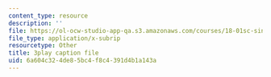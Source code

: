 ```yaml
---
content_type: resource
description: ''
file: https://ol-ocw-studio-app-qa.s3.amazonaws.com/courses/18-01sc-single-variable-calculus-fall-2010/6a604c324de85bc4f8c4391d4b1a143a_kCPVBl953eY.srt
file_type: application/x-subrip
resourcetype: Other
title: 3play caption file
uid: 6a604c32-4de8-5bc4-f8c4-391d4b1a143a
---
```

